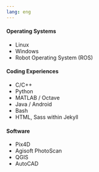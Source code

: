 ```yaml
---
lang: eng
---
```

#### Operating Systems
 - Linux
 - Windows
 - Robot Operating System (ROS)

#### Coding Experiences
- C/C++
- Python
- MATLAB / Octave
- Java / Android
- Bash
- HTML, Sass within Jekyll

#### Software
 - Pix4D
 - Agisoft PhotoScan
 - QGIS
 - AutoCAD